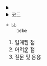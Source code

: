#
<details>
    <summary></summary>
    
    * aa
        aeae
        cece
</details>

<details>
    <summary>코드</summary>
     
</details> 

    * bb
        bebe
</details> 


1. 알게된 점
2. 어려운 점
3. 질문 및 응용
